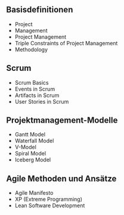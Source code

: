 ## Basisdefinitionen

- Project
- Management
- Project Management
- Triple Constraints of Project Management
- Methodology

## Scrum

- Scrum Basics
- Events in Scrum
- Artifacts in Scrum
- User Stories in Scrum

## Projektmanagement-Modelle

- Gantt Model
- Waterfall Model
- V-Model
- Spiral Model
- Iceberg Model

## Agile Methoden und Ansätze

- Agile Manifesto
- XP (Extreme Programming)
- Lean Software Development
